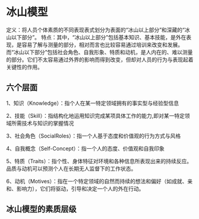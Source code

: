# 冰山模型
 定义：将人员个体素质的不同表现表式划分为表面的“冰山以上部分”和深藏的“冰山以下部分”。
 特点：其中，“冰山以上部分”包括基本知识、基本技能，是外在表现，是容易了解与测量的部分，相对而言也比较容易通过培训来改变和发展。 而“冰山以下部分”包括社会角色、自我形象、特质和动机，是人内在的、难以测量的部分。它们不太容易通过外界的影响而得到改变，但却对人员的行为与表现起着关键性的作用。
 
 ## 六个层面
1、知识（Knowledge）：指个人在某一特定领域拥有的事实型与经验型信息

2、技能（Skill）：指结构化地运用知识完成某项具体工作的能力,即对某一特定领域所需技术与知识的掌握情况

3、社会角色（SocialRoles）：指一个人基于态度和价值观的行为方式与风格

4、自我概念（Self-Concept）：指一个人的态度、价值观和自我印象

5、特质（Traits）：指个性、身体特征对环境和各种信息所表现出来的持续反应。品质与动机可以预测个人在长期无人监督下的工作状态。

6、动机（Motives）：指在一个特定领域的自然而持续的想法和偏好（如成就、亲和、影响力），它们将驱动，引导和决定一个人的外在行动。

## 冰山模型的素质层级
